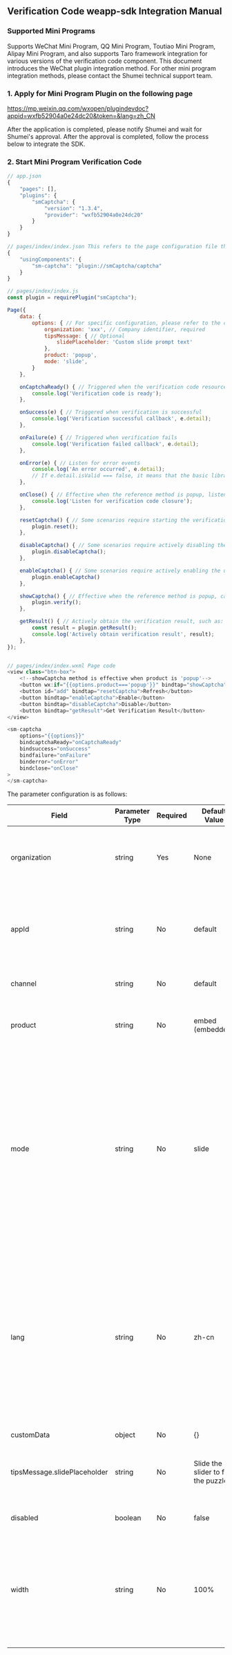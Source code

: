 ## Verification Code weapp-sdk Integration Manual

### Supported Mini Programs

Supports WeChat Mini Program, QQ Mini Program, Toutiao Mini Program, Alipay Mini Program, and also supports Taro framework integration for various versions of the verification code component. This document introduces the WeChat plugin integration method. For other mini program integration methods, please contact the Shumei technical support team.

### 1. Apply for Mini Program Plugin on the following page

https://mp.weixin.qq.com/wxopen/plugindevdoc?appid=wxfb52904a0e24dc20&token=&lang=zh_CN

After the application is completed, please notify Shumei and wait for Shumei's approval. After the approval is completed, follow the process below to integrate the SDK.

### 2. Start Mini Program Verification Code
```js
// app.json
{
    "pages": [],
    "plugins": {
        "smCaptcha": {
            "version": "1.3.4",
            "provider": "wxfb52904a0e24dc20"
        }
    }
}

// pages/index/index.json This refers to the page configuration file that needs to use the verification code component
{
    "usingComponents": {
        "sm-captcha": "plugin://smCaptcha/captcha"
    }
}

// pages/index/index.js
const plugin = requirePlugin("smCaptcha");

Page({
    data: {
        options: { // For specific configuration, please refer to the config parameter configuration
            organization: 'xxx', // Company identifier, required
            tipsMessage: { // Optional
                slidePlaceholder: 'Custom slide prompt text'
            },
            product: 'popup',
            mode: 'slide',
        }
    },

    onCaptchaReady() { // Triggered when the verification code resource is ready
        console.log('Verification code is ready');
    },

    onSuccess(e) { // Triggered when verification is successful
        console.log('Verification successful callback', e.detail);
    },

    onFailure(e) { // Triggered when verification fails
        console.log('Verification failed callback', e.detail);
    },

    onError(e) { // Listen for error events
        console.log('An error occurred', e.detail);
        // If e.detail.isValid === false, it means that the basic library version is lower than 2.1.0 and is not compatible
    },

    onClose() { // Effective when the reference method is popup, listen for verification code closure
        console.log('Listen for verification code closure');
    },

    resetCaptcha() { // Some scenarios require starting the verification code
        plugin.reset();
    },

    disableCaptcha() { // Some scenarios require actively disabling the use of the verification code
        plugin.disableCaptcha();
    },

    enableCaptcha() { // Some scenarios require actively enabling the use of the verification code
        plugin.enableCaptcha()
    },

    showCaptcha() { // Effective when the reference method is popup, call the verification code popup
        plugin.verify();
    },

    getResult() { // Actively obtain the verification result, such as: the verification code is correct and can proceed with subsequent logic, and prompt if the verification fails
        const result = plugin.getResult();
        console.log('Actively obtain verification result', result);
    },
});


// pages/index/index.wxml Page code
<view class="btn-box">
    <!--showCaptcha method is effective when product is 'popup'-->
    <button wx:if="{{options.product==='popup'}}" bindtap="showCaptcha">Show Verification Code</button>
    <button id="add" bindtap="resetCaptcha">Refresh</button>
    <button bindtap="enableCaptcha">Enable</button>
    <button bindtap="disableCaptcha">Disable</button>
    <button bindtap="getResult">Get Verification Result</button>
</view>

<sm-captcha
    options="{{options}}"
    bindcaptchaReady="onCaptchaReady"
    bindsuccess="onSuccess"
    bindfailure="onFailure"
    binderror="onError"
    bindclose="onClose"
>
</sm-captcha>
```

The parameter configuration is as follows:

| **Field** | **Parameter Type** | **Required** | **Default Value** | **Remarks** |
| -- | -- | -- | -- | -- |
| organization | string  | Yes  | None | Company identifier assigned by Shumei, can be viewed in the Shumei backend |
| appId | string  | No  | default| Application identifier, distinguishes different applications, can be managed in the Shumei backend  |
| channel | string  | No  | default | Promotion channel, customizable |
| product | string  | No  | embed (embedded) | Display form, supports: embed (embedded), popup (popup layer) |
| mode | string  | No  | slide  | Mode: supports slide (slide verification code), select (text selection verification code), icon_select (icon selection verification code), seq_select (idiom sequence verification code), spatial_select (spatial logic) |
| lang | string  | No  | zh-cn  | Mode: supports zh-cn en, respectively Chinese and English. Note: In idiom sequence and text selection modes, the verification code image content defaults to Chinese and does not change with the language. |
| customData | object  | No  | {} | Custom data |
| tipsMessage.slidePlaceholder | string  | No  | Slide the slider to fill the puzzle | Custom slider style, only slide verification supports custom settings |
| disabled | boolean | No  | false | Initial state whether to disable |
| width | string  | No  | 100% | Verification code width, units support rpx, %, px. The minimum width of the verification code is 200px, and the maximum width is 600px |